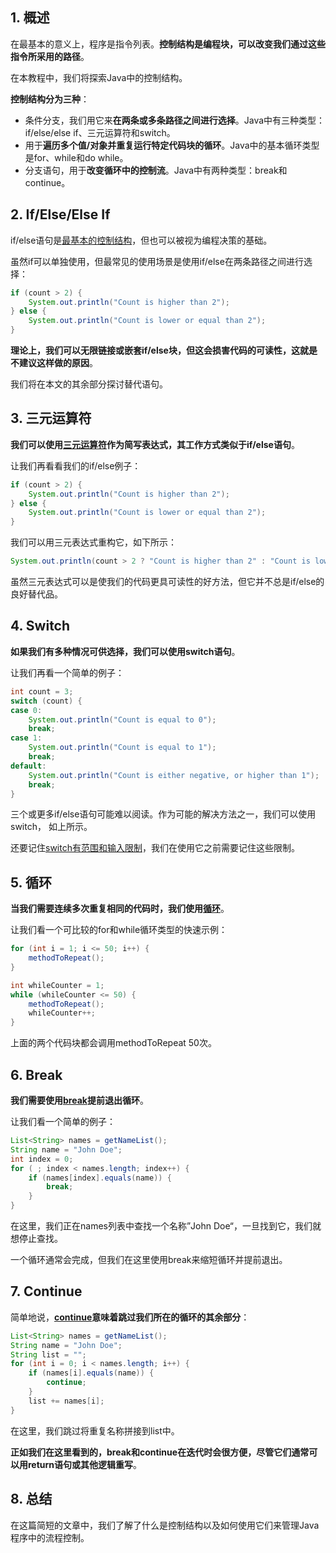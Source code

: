 ## 1. 概述

在最基本的意义上，程序是指令列表。**控制结构是编程块，可以改变我们通过这些指令所采用的路径**。

在本教程中，我们将探索Java中的控制结构。

**控制结构分为三种**：

-   条件分支，我们用它来**在两条或多条路径之间进行选择**。Java中有三种类型：if/else/else if、三元运算符和switch。
-   用于**遍历多个值/对象并重复运行特定代码块的循环**。Java中的基本循环类型是for、while和do while。
-   分支语句，用于**改变循环中的控制流**。Java中有两种类型：break和continue。

## 2. If/Else/Else If

if/else语句是[最基本的控制结构](https://www.baeldung.com/java-if-else)，但也可以被视为编程决策的基础。

虽然if可以单独使用，但最常见的使用场景是使用if/else在两条路径之间进行选择：

```java
if (count > 2) {
    System.out.println("Count is higher than 2");
} else {
    System.out.println("Count is lower or equal than 2");
}
```

**理论上，我们可以无限链接或嵌套if/else块，但这会损害代码的可读性，这就是不建议这样做的原因**。

我们将在本文的其余部分探讨替代语句。

## 3. 三元运算符

**我们可以使用[三元运算符](https://www.baeldung.com/java-ternary-operator)作为简写表达式，其工作方式类似于if/else语句**。

让我们再看看我们的if/else例子：

```java
if (count > 2) {
    System.out.println("Count is higher than 2");
} else {
    System.out.println("Count is lower or equal than 2");
}
```

我们可以用三元表达式重构它，如下所示：

```java
System.out.println(count > 2 ? "Count is higher than 2" : "Count is lower or equal than 2");
```

虽然三元表达式可以是使我们的代码更具可读性的好方法，但它并不总是if/else的良好替代品。

## 4. Switch

**如果我们有多种情况可供选择，我们可以使用switch语句**。

让我们再看一个简单的例子：

```java
int count = 3;
switch (count) {
case 0:
    System.out.println("Count is equal to 0");
    break;
case 1:
    System.out.println("Count is equal to 1");
    break;
default:
    System.out.println("Count is either negative, or higher than 1");
    break;
}
```

三个或更多if/else语句可能难以阅读。作为可能的解决方法之一，我们可以使用switch， 如上所示。

还要记住[switch有范围和输入限制](https://www.baeldung.com/java-switch)，我们在使用它之前需要记住这些限制。

## 5. 循环

**当我们需要连续多次重复相同的代码时，我们使用[循环](https://www.baeldung.com/java-loops)**。

让我们看一个可比较的for和while循环类型的快速示例：

```java
for (int i = 1; i <= 50; i++) {
    methodToRepeat();
}

int whileCounter = 1;
while (whileCounter <= 50) {
    methodToRepeat();
    whileCounter++;
}
```

上面的两个代码块都会调用methodToRepeat 50次。

## 6. Break

**我们需要使用[break](https://www.baeldung.com/java-continue-and-break)提前退出循环**。

让我们看一个简单的例子：

```java
List<String> names = getNameList();
String name = "John Doe";
int index = 0;
for ( ; index < names.length; index++) {
    if (names[index].equals(name)) {
        break;
    }
}
```

在这里，我们正在names列表中查找一个名称”John Doe“，一旦找到它，我们就想停止查找。

一个循环通常会完成，但我们在这里使用break来缩短循环并提前退出。

## 7. Continue

简单地说，**[continue](https://www.baeldung.com/java-continue-and-break)意味着跳过我们所在的循环的其余部分**：

```java
List<String> names = getNameList();
String name = "John Doe";
String list = "";
for (int i = 0; i < names.length; i++) { 
    if (names[i].equals(name)) {
        continue;
    }
    list += names[i];
}
```

在这里，我们跳过将重复名称拼接到list中。

**正如我们在这里看到的，break和continue在迭代时会很方便，尽管它们通常可以用return语句或其他逻辑重写**。

## 8. 总结

在这篇简短的文章中，我们了解了什么是控制结构以及如何使用它们来管理Java程序中的流程控制。